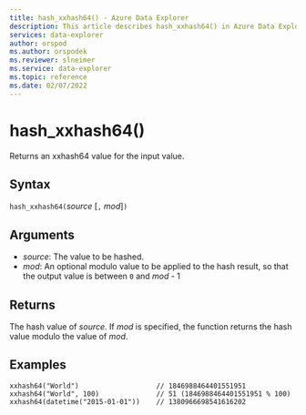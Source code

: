 ```yaml
---
title: hash_xxhash64() - Azure Data Explorer
description: This article describes hash_xxhash64() in Azure Data Explorer.
services: data-explorer
author: orspod
ms.author: orspodek
ms.reviewer: slneimer
ms.service: data-explorer
ms.topic: reference
ms.date: 02/07/2022
---
```

# hash_xxhash64()

Returns an xxhash64 value for the input value.

## Syntax

`hash_xxhash64(`*source* [`,` *mod*]`)`

## Arguments

* *source*: The value to be hashed.
* *mod*: An optional modulo value to be applied to the hash result, so that
  the output value is between `0` and *mod* - 1

## Returns

The hash value of *source*. If *mod* is specified, the function returns the hash value modulo the value of *mod*.

## Examples

```kusto
xxhash64("World")                   // 1846988464401551951
xxhash64("World", 100)              // 51 (1846988464401551951 % 100)
xxhash64(datetime("2015-01-01"))    // 1380966698541616202
```
